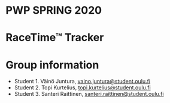 # PWP SPRING 2020
# RaceTime™ Tracker
# Group information
* Student 1. Väinö Juntura, vaino.juntura@student.oulu.fi
* Student 2. Topi Kurtelius, topi.kurtelius@student.oulu.fi
* Student 3. Santeri Raittinen, santeri.raittinen@student.oulu.fi

